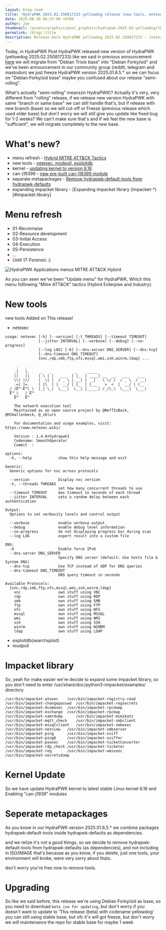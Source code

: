 ```yaml
---
layout: blog-read
title: "HydraPWK 2025.02.250817233 yellowdog release (new tools, netexec, hydrapwk-menu, Debian forky/sid base)"
date: 2025-08-30 06:37:00 +0700
author: Joe
thumbnail: /assets/graphics/post_graphics/hydrapwk-2025.02-yellowdog/thumbnail.png
permalink: /blog/:title
description: Release beta HydraPWK yellowdog 2025.02.250817233 - (netexec, exploitdb, modpoll, 6.16 kernel, Debian Forky/sid base)
---
```


Today, in HydraPWK Post HydraPWK released new version of HydraPWK (yellowdog 2025.02.250817233) like we said in previous announcement [here](https://hydrapwk.github.io/blog/hydrawpk-migrate)
we will migrate from "Debian Trixie base" into "Debian Forky/sid" and we've been announcement in our community group (reddit, telegram and mastodon)
we just freeze HydraPWK version 2025.01.6.5.* so we can focus on "Debian Forky/sid base" maybe you confused about our release "semi-rolling".

What's actually "semi-rolling" means(in HydraPWK)? Actually it's very, very different from "rolling" release, if we release new version HydraPWK with same
"branch or same base" we can still handle that's, but if release with new branch (base) so we will cut-off or Freeze (previous release which used older base) but
don't worry we will still give you update like fixed bug for 1-2 weeks? We can't make sure that's and If we feel the new base is "sufficient",
we will migrate completely to the new base.


# What's new?

- menu refresh - [Hybrid MITRE ATT&CK Tactics](#menu-refresh)
- new tools - [netexec, modpoll, exploitdb](#new-tools)
- kernel - [updating kernel to version 6.16](#kernel-update)
- can-j19399 - [new pre-built can-j19399 module](#kernel-update)
- separate metapackages - [Remove hydrapwk-default-tools from hydrapwk-defaults](#separate-metapackages)
- expanding impacket library - [Expanding impacket library (impacket-*)[#impacket library]

# Menu refresh
- 01-Reconnaise
- 02-Resource development
- 03-Initial Access
- 04-Execution
- 05-Persistence
- ...
- Until 17-Forensic :)

![HydraPWK Applications menus MITRE ATT&CK Hybird](/assets/graphics/post_graphics/hydrapwk-2025.02-yellowdog/hydrapwk-menu.png)

As you can seen we've been "Update menu" for HydraPWK, Which this menu folllowing "Mitre ATT&CK" tactics (Hybird Enterpise and Industry).

# New tools
new tools Added on This release!

- netexec

```
usage: netexec [-h] [--version] [-t THREADS] [--timeout TIMEOUT]
               [--jitter INTERVAL] [--verbose] [--debug] [--no-progress]
               [--log LOG] [-6] [--dns-server DNS_SERVER] [--dns-tcp]
               [--dns-timeout DNS_TIMEOUT]
               {vnc,rdp,smb,ftp,nfs,mssql,wmi,ssh,winrm,ldap} ...

     .   .
    .|   |.     _   _          _     _____
    ||   ||    | \ | |   ___  | |_  | ____| __  __   ___    ___
    \\( )//    |  \| |  / _ \ | __| |  _|   \ \/ /  / _ \  / __|
    .=[ ]=.    | |\  | |  __/ | |_  | |___   >  <  |  __/ | (__
  / /Ë™-Ë™\ \  |_| \_|  \___|  \__| |_____| /_/\_\  \___|  \___|
  Ë™ \   / Ë™
    Ë™   Ë™

    The network execution tool
    Maintained as an open source project by @NeffIsBack, @MJHallenbeck, @_zblurx

    For documentation and usage examples, visit: https://www.netexec.wiki/

    Version : 1.4.0+hydrapwk1
    Codename: SmoothOperator
    Commit  :

options:
  -h, --help            show this help message and exit

Generic:
  Generic options for nxc across protocols

  --version             Display nxc version
  -t, --threads THREADS
                        set how many concurrent threads to use
  --timeout TIMEOUT     max timeout in seconds of each thread
  --jitter INTERVAL     sets a random delay between each authentication

Output:
  Options to set verbosity levels and control output

  --verbose             enable verbose output
  --debug               enable debug level information
  --no-progress         do not displaying progress bar during scan
  --log LOG             export result into a custom file

DNS:
  -6                    Enable force IPv6
  --dns-server DNS_SERVER
                        Specify DNS server (default: Use hosts file & System DNS)
  --dns-tcp             Use TCP instead of UDP for DNS queries
  --dns-timeout DNS_TIMEOUT
                        DNS query timeout in seconds

Available Protocols:
  {vnc,rdp,smb,ftp,nfs,mssql,wmi,ssh,winrm,ldap}
    vnc                 own stuff using VNC
    rdp                 own stuff using RDP
    smb                 own stuff using SMB
    ftp                 own stuff using FTP
    nfs                 own stuff using NFS
    mssql               own stuff using MSSQL
    wmi                 own stuff using WMI
    ssh                 own stuff using SSH
    winrm               own stuff using WINRM
    ldap                own stuff using LDAP

```
- exploitdb(searchsploit)
- modpoll

# Impacket library

So, yeah for make easier we're decide to expand some impacket library, so you don't need to enter /usr/share/doc/python3-impacket/examples/ directory

```
/usr/bin/impacket-atexec	/usr/bin/impacket-registry-read
/usr/bin/impacket-changepasswd	/usr/bin/impacket-regsecrets
/usr/bin/impacket-dcomexec	/usr/bin/impacket-rpcdump
/usr/bin/impacket-exchange	/usr/bin/impacket-rpcmap
/usr/bin/impacket-samrdump      /usr/bin/impacket-mimikatz
/usr/bin/impacket-mqtt_check	/usr/bin/impacket-smbclient
/usr/bin/impacket-mssqlclient	/usr/bin/impacket-smbexec
/usr/bin/impacket-netview	/usr/bin/impacket-smbserver
/usr/bin/impacket-ping		/usr/bin/impacket-sniff
/usr/bin/impacket-ping6		/usr/bin/impacket-sniffer
/usr/bin/impacket-psexec	/usr/bin/impacket-ticketConverter
/usr/bin/impacket-rdp_check	/usr/bin/impacket-ticketer
/usr/bin/impacket-reg		/usr/bin/impacket-wmiexec
/usr/bin/impacket-secretsdump
```

# Kernel Update

So we have update HydraPWK kernel to latest stable Linux kernel 6.16 and Enabling "can-j1939" modules


# Seperate metapackages

As you know in our HydraPWK version 2025.01.6.5.* we combine packages hydrapwk-default-tools inside hydrapwk-defaults as dependencies.

and we relize it's not a good things, so we decide to remove hydrapwk-default-tools from hydrapwk-defaults (as dependencies), and not including in ISO/IMAGE
that's because as you know, if you delete, just one tools, your environment will broke, were very sorry about thats.

don't worry you're free now to remove tools.

# Upgrading

So like we said before, this release we're using Debian Forky/sid as base, so you need to download `beta iso for updating`, but don't worry if you doesn't want to update to 'This release (beta) with codename yellowdog' you can still using stable base, but ofc it's will got freeze, but don't worry we will maintenance the repo for stable base for maybe 1 week
